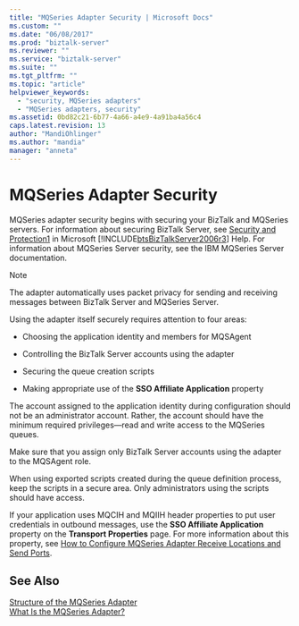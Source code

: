 ```yaml
---
title: "MQSeries Adapter Security | Microsoft Docs"
ms.custom: ""
ms.date: "06/08/2017"
ms.prod: "biztalk-server"
ms.reviewer: ""
ms.service: "biztalk-server"
ms.suite: ""
ms.tgt_pltfrm: ""
ms.topic: "article"
helpviewer_keywords: 
  - "security, MQSeries adapters"
  - "MQSeries adapters, security"
ms.assetid: 0bd82c21-6b77-4a66-a4e9-4a91ba4a56c4
caps.latest.revision: 13
author: "MandiOhlinger"
ms.author: "mandia"
manager: "anneta"
---
```

# MQSeries Adapter Security
MQSeries adapter security begins with securing your BizTalk and MQSeries servers. For information about securing BizTalk Server, see [Security and Protection1](Security%20and%20Protection10.md) in Microsoft [!INCLUDE[btsBizTalkServer2006r3](../includes/btsbiztalkserver2006r3-md.md)] Help. For information about MQSeries Server security, see the IBM MQSeries Server documentation.  
  
> [!NOTE]
>  The adapter automatically uses packet privacy for sending and receiving messages between BizTalk Server and MQSeries Server.  
  
 Using the adapter itself securely requires attention to four areas:  
  
-   Choosing the application identity and members for MQSAgent  
  
-   Controlling the BizTalk Server accounts using the adapter  
  
-   Securing the queue creation scripts  
  
-   Making appropriate use of the **SSO Affiliate Application** property  
  
 The account assigned to the application identity during configuration should not be an administrator account. Rather, the account should have the minimum required privileges—read and write access to the MQSeries queues.  
  
 Make sure that you assign only BizTalk Server accounts using the adapter to the MQSAgent role.  
  
 When using exported scripts created during the queue definition process, keep the scripts in a secure area. Only administrators using the scripts should have access.  
  
 If your application uses MQCIH and MQIIH header properties to put user credentials in outbound messages, use the **SSO Affiliate Application** property on the **Transport Properties** page. For more information about this property, see [How to Configure MQSeries Adapter Receive Locations and Send Ports](../core/how-to-configure-mqseries-adapter-receive-locations-and-send-ports.md).  
  
## See Also  
 [Structure of the MQSeries Adapter](../core/structure-of-the-mqseries-adapter.md)   
 [What Is the MQSeries Adapter?](../core/what-is-the-mqseries-adapter.md)